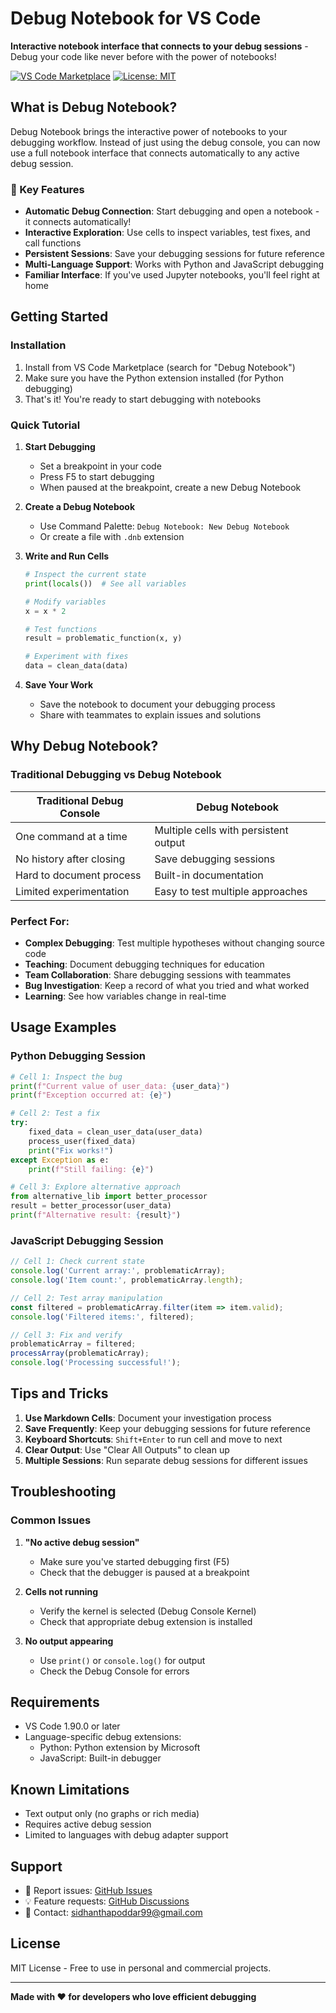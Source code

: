 # Debug Notebook for VS Code

**Interactive notebook interface that connects to your debug sessions** - Debug your code like never before with the power of notebooks!

[![VS Code Marketplace](https://img.shields.io/visual-studio-marketplace/v/sidh1999.debug-notebook)](https://marketplace.visualstudio.com/items/?itemName=sidh1999.debug-notebook)
[![License: MIT](https://img.shields.io/badge/License-MIT-yellow.svg)](https://github.com/sidhanthapoddar99/pyrept-notebook-vscode-debug-extension/blob/master/LICENSE)
<!-- [![PRs Welcome](https://img.shields.io/badge/PRs-welcome-brightgreen.svg)](http://makeapullrequest.com) -->

## What is Debug Notebook?

Debug Notebook brings the interactive power of notebooks to your debugging workflow. Instead of just using the debug console, you can now use a full notebook interface that connects automatically to any active debug session.

### 🚀 Key Features

- **Automatic Debug Connection**: Start debugging and open a notebook - it connects automatically!
- **Interactive Exploration**: Use cells to inspect variables, test fixes, and call functions
- **Persistent Sessions**: Save your debugging sessions for future reference
- **Multi-Language Support**: Works with Python and JavaScript debugging
- **Familiar Interface**: If you've used Jupyter notebooks, you'll feel right at home

## Getting Started

### Installation

1. Install from VS Code Marketplace (search for "Debug Notebook")
2. Make sure you have the Python extension installed (for Python debugging)
3. That's it! You're ready to start debugging with notebooks

### Quick Tutorial

1. **Start Debugging**
   - Set a breakpoint in your code
   - Press F5 to start debugging
   - When paused at the breakpoint, create a new Debug Notebook

2. **Create a Debug Notebook**
   - Use Command Palette: `Debug Notebook: New Debug Notebook`
   - Or create a file with `.dnb` extension

3. **Write and Run Cells**
   ```python
   # Inspect the current state
   print(locals())  # See all variables
   
   # Modify variables
   x = x * 2
   
   # Test functions
   result = problematic_function(x, y)
   
   # Experiment with fixes
   data = clean_data(data)
   ```

4. **Save Your Work**
   - Save the notebook to document your debugging process
   - Share with teammates to explain issues and solutions

## Why Debug Notebook?

### Traditional Debugging vs Debug Notebook

| Traditional Debug Console | Debug Notebook |
|--------------------------|----------------|
| One command at a time | Multiple cells with persistent output |
| No history after closing | Save debugging sessions |
| Hard to document process | Built-in documentation |
| Limited experimentation | Easy to test multiple approaches |

### Perfect For:

- **Complex Debugging**: Test multiple hypotheses without changing source code
- **Teaching**: Document debugging techniques for education
- **Team Collaboration**: Share debugging sessions with teammates
- **Bug Investigation**: Keep a record of what you tried and what worked
- **Learning**: See how variables change in real-time

## Usage Examples

### Python Debugging Session

```python
# Cell 1: Inspect the bug
print(f"Current value of user_data: {user_data}")
print(f"Exception occurred at: {e}")

# Cell 2: Test a fix
try:
    fixed_data = clean_user_data(user_data)
    process_user(fixed_data)
    print("Fix works!")
except Exception as e:
    print(f"Still failing: {e}")

# Cell 3: Explore alternative approach
from alternative_lib import better_processor
result = better_processor(user_data)
print(f"Alternative result: {result}")
```

### JavaScript Debugging Session

```javascript
// Cell 1: Check current state
console.log('Current array:', problematicArray);
console.log('Item count:', problematicArray.length);

// Cell 2: Test array manipulation
const filtered = problematicArray.filter(item => item.valid);
console.log('Filtered items:', filtered);

// Cell 3: Fix and verify
problematicArray = filtered;
processArray(problematicArray);
console.log('Processing successful!');
```

## Tips and Tricks

1. **Use Markdown Cells**: Document your investigation process
2. **Save Frequently**: Keep your debugging sessions for future reference
3. **Keyboard Shortcuts**: `Shift+Enter` to run cell and move to next
4. **Clear Output**: Use "Clear All Outputs" to clean up
5. **Multiple Sessions**: Run separate debug sessions for different issues

## Troubleshooting

### Common Issues

1. **"No active debug session"**
   - Make sure you've started debugging first (F5)
   - Check that the debugger is paused at a breakpoint

2. **Cells not running**
   - Verify the kernel is selected (Debug Console Kernel)
   - Check that appropriate debug extension is installed

3. **No output appearing**
   - Use `print()` or `console.log()` for output
   - Check the Debug Console for errors

## Requirements

- VS Code 1.90.0 or later
- Language-specific debug extensions:
  - Python: Python extension by Microsoft
  - JavaScript: Built-in debugger

## Known Limitations

- Text output only (no graphs or rich media)
- Requires active debug session
- Limited to languages with debug adapter support

## Support

- 📝 Report issues: [GitHub Issues](https://github.com/yourusername/debug-notebook/issues)
- 💡 Feature requests: [GitHub Discussions](https://github.com/yourusername/debug-notebook/discussions)
- 📧 Contact: sidhanthapoddar99@gmail.com

## License

MIT License - Free to use in personal and commercial projects.

---

**Made with ❤️ for developers who love efficient debugging**

